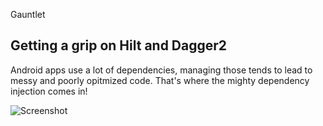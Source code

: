 Gauntlet

## Getting a grip on Hilt and Dagger2 
Android apps use a lot of dependencies, managing those tends to lead to messy and poorly opitmized code. That's where the mighty dependency injection comes in!

![Screenshot](https://i.imgur.com/wQ6EBnu.png)
